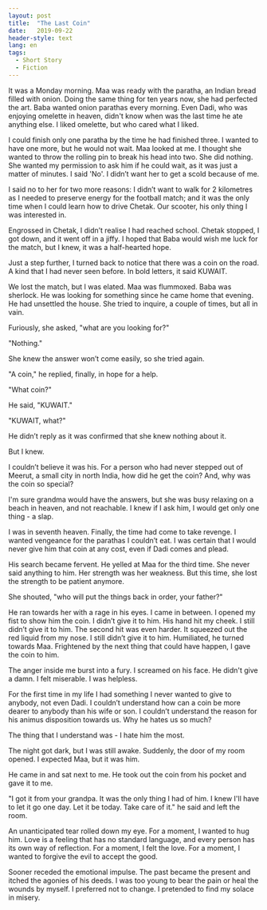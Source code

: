 ```yaml
---
layout: post
title:  "The Last Coin"
date:   2019-09-22
header-style: text
lang: en
tags:
  - Short Story
  - Fiction
---
```

It was a Monday morning. Maa was ready with the paratha, an Indian bread filled with onion. Doing the same thing for ten years now, she had perfected the art. Baba wanted onion parathas every morning. Even Dadi, who was enjoying omelette in heaven, didn't know when was the last time he ate anything else. I liked omelette, but who cared what I liked.

I could finish only one paratha by the time he had finished three. I wanted to have one more, but he would not wait. Maa looked at me. I thought she wanted to throw the rolling pin to break his head into two. She did nothing. She wanted my permission to ask him if he could wait, as it was just a matter of minutes. I said 'No'. I didn’t want her to get a scold because of me.

I said no to her for two more reasons: I didn’t want to walk for 2 kilometres as I needed to preserve energy for the football match; and it was the only time when I could learn how to drive Chetak. Our scooter, his only thing I was interested in.

Engrossed in Chetak, I didn’t realise I had reached school. Chetak stopped, I got down, and it went off in a jiffy. I hoped that Baba would wish me luck for the match, but I knew, it was a half-hearted hope.

Just a step further, I turned back to notice that there was a coin on the road. A kind that I had never seen before. In bold letters, it said KUWAIT.

We lost the match, but I was elated. Maa was flummoxed. Baba was sherlock. He was looking for something since he came home that evening. He had unsettled the house. She tried to inquire, a couple of times, but all in vain. 

Furiously, she asked, "what are you looking for?"

"Nothing."

She knew the answer won’t come easily, so she tried again.

"A coin," he replied, finally, in hope for a help.

"What coin?"

He said, "KUWAIT."

"KUWAIT, what?"

He didn’t reply as it was confirmed that she knew nothing about it.

But I knew.

I couldn’t believe it was his. For a person who had never stepped out of Meerut, a small city in north India, how did he get the coin? And, why was the coin so special? 

I'm sure grandma would have the answers, but she was busy relaxing on a beach in heaven, and not reachable. I knew if I ask him, I would get only one thing - a slap.

I was in seventh heaven. Finally, the time had come to take revenge. I wanted vengeance for the parathas I couldn’t eat. I was certain that I would never give him that coin at any cost, even if Dadi comes and plead.  

His search became fervent. He yelled at Maa for the third time. She never said anything to him. Her strength was her weakness. But this time, she lost the strength to be patient anymore.

She shouted, "who will put the things back in order, your father?"

He ran towards her with a rage in his eyes. I came in between. I opened my fist to show him the coin. I didn’t give it to him. His hand hit my cheek. I still didn’t give it to him. The second hit was even harder. It squeezed out the red liquid from my nose. I still didn’t give it to him. Humiliated, he turned towards Maa. Frightened by the next thing that could have happen, I gave the coin to him. 

The anger inside me burst into a fury. I screamed on his face. He didn't give a damn. I felt miserable. I was helpless.

For the first time in my life I had something I never wanted to give to anybody, not even Dadi. I couldn’t understand how can a coin be more dearer to anybody than his wife or son. I couldn’t understand the reason for his animus disposition towards us. Why he hates us so much?

The thing that I understand was -  I hate him the most.

The night got dark, but I was still awake. Suddenly, the door of my room opened. I expected Maa, but it was him. 

He came in and sat next to me. He took out the coin from his pocket and gave it to me.

"I got it from your grandpa. It was the only thing I had of him. I knew I'll have to let it go one day. Let it be today. Take care of it." he said and left the room.

An unanticipated tear rolled down my eye. For a moment, I wanted to hug him. Love is a feeling that has no standard language, and every person has its own way of reflection. For a moment, I felt the love. For a moment, I wanted to forgive the evil to accept the good.

Sooner receded the emotional impulse. The past became the present and itched the agonies of his deeds. I was too young to bear the pain or heal the wounds by myself. I preferred not to change. I pretended to find my solace in misery. 
